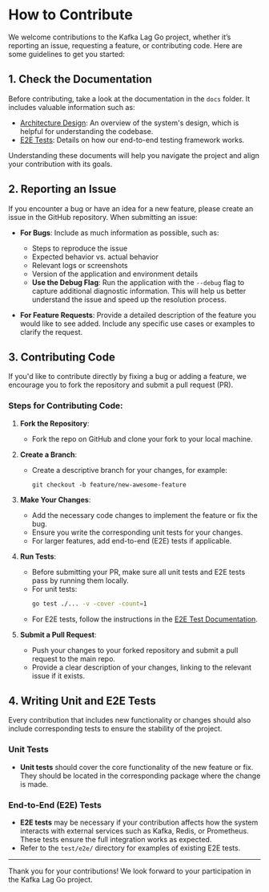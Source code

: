 # How to Contribute

We welcome contributions to the Kafka Lag Go project, whether it’s reporting an issue, requesting a feature, or contributing code. Here are some guidelines to get you started:

## 1. Check the Documentation

Before contributing, take a look at the documentation in the `docs` folder. It includes valuable information such as:

- [Architecture Design](docs/Architecture.md): An overview of the system's design, which is helpful for understanding the codebase.
- [E2E Tests](docs/e2e-tests.md): Details on how our end-to-end testing framework works.

Understanding these documents will help you navigate the project and align your contribution with its goals.

## 2. Reporting an Issue

If you encounter a bug or have an idea for a new feature, please create an issue in the GitHub repository. When submitting an issue:

- **For Bugs**: Include as much information as possible, such as:
  - Steps to reproduce the issue
  - Expected behavior vs. actual behavior
  - Relevant logs or screenshots
  - Version of the application and environment details
  - **Use the Debug Flag**: Run the application with the `--debug` flag to capture additional diagnostic information. This will help us better understand the issue and speed up the resolution process.
  
- **For Feature Requests**: Provide a detailed description of the feature you would like to see added. Include any specific use cases or examples to clarify the request.

## 3. Contributing Code

If you'd like to contribute directly by fixing a bug or adding a feature, we encourage you to fork the repository and submit a pull request (PR).

### Steps for Contributing Code:

1. **Fork the Repository**: 
   - Fork the repo on GitHub and clone your fork to your local machine.

2. **Create a Branch**: 
   - Create a descriptive branch for your changes, for example:
     ```
     git checkout -b feature/new-awesome-feature
     ```

3. **Make Your Changes**: 
   - Add the necessary code changes to implement the feature or fix the bug.
   - Ensure you write the corresponding unit tests for your changes.
   - For larger features, add end-to-end (E2E) tests if applicable.

4. **Run Tests**: 
   - Before submitting your PR, make sure all unit tests and E2E tests pass by running them locally.
   - For unit tests:
     ```bash
     go test ./... -v -cover -count=1
     ```
   - For E2E tests, follow the instructions in the [E2E Test Documentation](docs/e2e-tests.md).

5. **Submit a Pull Request**: 
   - Push your changes to your forked repository and submit a pull request to the main repo.
   - Provide a clear description of your changes, linking to the relevant issue if it exists.

## 4. Writing Unit and E2E Tests

Every contribution that includes new functionality or changes should also include corresponding tests to ensure the stability of the project.

### Unit Tests
- **Unit tests** should cover the core functionality of the new feature or fix. They should be located in the corresponding package where the change is made.

### End-to-End (E2E) Tests
- **E2E tests** may be necessary if your contribution affects how the system interacts with external services such as Kafka, Redis, or Prometheus. These tests ensure the full integration works as expected.
- Refer to the `test/e2e/` directory for examples of existing E2E tests.

---

Thank you for your contributions! We look forward to your participation in the Kafka Lag Go project.
